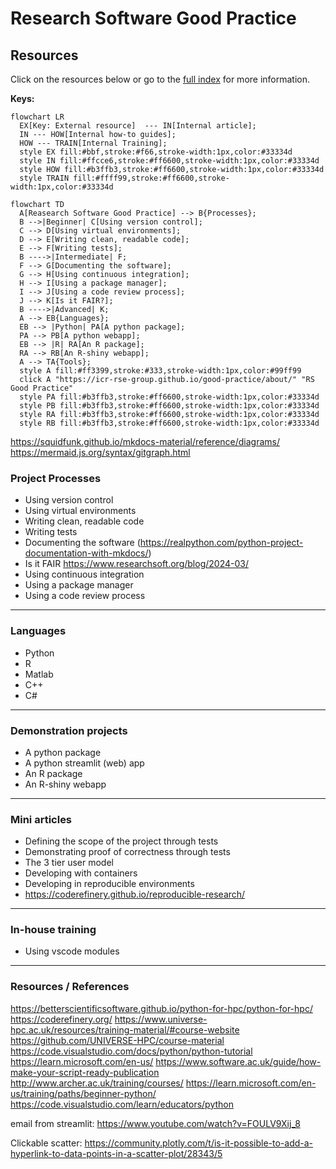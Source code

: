 # Research Software Good Practice

## Resources

Click on the resources below or go to the [full index](index.md) for more information.

**Keys:**  
``` mermaid
flowchart LR
  EX[Key: External resource]  --- IN[Internal article];
  IN --- HOW[Internal how-to guides];
  HOW --- TRAIN[Internal Training];  
  style EX fill:#bbf,stroke:#f66,stroke-width:1px,color:#33334d
  style IN fill:#ffcce6,stroke:#ff6600,stroke-width:1px,color:#33334d
  style HOW fill:#b3ffb3,stroke:#ff6600,stroke-width:1px,color:#33334d
  style TRAIN fill:#ffff99,stroke:#ff6600,stroke-width:1px,color:#33334d
```

``` mermaid
flowchart TD  
  A[Reasearch Software Good Practice] --> B{Processes};
  B -->|Beginner| C[Using version control];
  C --> D[Using virtual environments];
  D --> E[Writing clean, readable code];
  E --> F[Writing tests];
  B ---->|Intermediate| F;
  F --> G[Documenting the software];
  G --> H[Using continuous integration];
  H --> I[Using a package manager];
  I --> J[Using a code review process];
  J --> K[Is it FAIR?];
  B ---->|Advanced| K;
  A --> EB{Languages};
  EB --> |Python| PA[A python package];
  PA --> PB[A python webapp];
  EB --> |R| RA[An R package];
  RA --> RB[An R-shiny webapp];
  A --> TA{Tools};  
  style A fill:#ff3399,stroke:#333,stroke-width:1px,color:#99ff99
  click A "https://icr-rse-group.github.io/good-practice/about/" "RS Good Practice"
  style PA fill:#b3ffb3,stroke:#ff6600,stroke-width:1px,color:#33334d
  style PB fill:#b3ffb3,stroke:#ff6600,stroke-width:1px,color:#33334d
  style RA fill:#b3ffb3,stroke:#ff6600,stroke-width:1px,color:#33334d
  style RB fill:#b3ffb3,stroke:#ff6600,stroke-width:1px,color:#33334d
```

https://squidfunk.github.io/mkdocs-material/reference/diagrams/
https://mermaid.js.org/syntax/gitgraph.html

### Project Processes

- Using version control
- Using virtual environments
- Writing clean, readable code
- Writing tests
- Documenting the software (https://realpython.com/python-project-documentation-with-mkdocs/)
- Is it FAIR https://www.researchsoft.org/blog/2024-03/
- Using continuous integration
- Using a package manager
- Using a code review process

---  

### Languages
- Python
- R
- Matlab
- C++
- C#

---  

### Demonstration projects
- A python package  
- A python streamlit (web) app  
- An R package  
- An R-shiny webapp  

---  

### Mini articles

- Defining the scope of the project through tests  
- Demonstrating proof of correctness through tests  
- The 3 tier user model  
- Developing with containers  
- Developing in reproducible environments  
- https://coderefinery.github.io/reproducible-research/  

---  

### In-house training  

- Using vscode modules  

---  

### Resources / References  

https://betterscientificsoftware.github.io/python-for-hpc/python-for-hpc/
https://coderefinery.org/
https://www.universe-hpc.ac.uk/resources/training-material/#course-website
https://github.com/UNIVERSE-HPC/course-material
https://code.visualstudio.com/docs/python/python-tutorial
https://learn.microsoft.com/en-us/
https://www.software.ac.uk/guide/how-make-your-script-ready-publication
http://www.archer.ac.uk/training/courses/
https://learn.microsoft.com/en-us/training/paths/beginner-python/
https://code.visualstudio.com/learn/educators/python

email from streamlit:
https://www.youtube.com/watch?v=FOULV9Xij_8

Clickable scatter: https://community.plotly.com/t/is-it-possible-to-add-a-hyperlink-to-data-points-in-a-scatter-plot/28343/5





